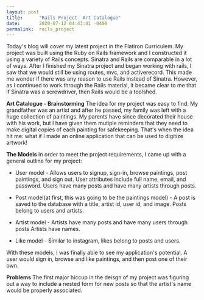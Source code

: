 ```yaml
---
layout: post
title:      "Rails Project- Art Catalogue"
date:       2020-07-12 04:43:41 -0400
permalink:  rails_project
---
```



Today's blog will cover my latest  project in the Flatiron Curriculem. My project was built using the Ruby on Rails framework and I constructed it using a variety of Rails concepts. Sinatra and Rails are comparable in a lot of ways. After I finished my Sinatra project and began working with rails, I saw that we would still be using routes, mvc, and activerecord. This made me wonder if there was any reason to use Rails instead of Sinatra. However, as I continued to work through the Rails material, it became clear to me that if Sinatra was a screwdriver, then Rails would be a toolshed.

**Art Catalogue - Brainstorming**
The idea for my project was easy to find. My grandfather was an artist and after he passed, my family was left with a huge collection of paintings. My parents have since decorated their house with his work, but I have given them mutiple reminders that they need to make digital copies of each painting for safekeeping. That's when the idea hit me: what if I made an online application that can be used to digitize artwork! 

**The Models**
In order to meet the project requirements, I came up with a general outline for my project:

* User model - 
          Allows users to signup, sign-in, browse paintings, post paintings, and sign out. 
					User attributes include full name, email, and password.
					Users have many posts and have many artists through posts.
					
* Post model(at first, this was going to be the paintings model) - 
         A post is saved to the database with a title, artist id, user id, and image.
				 Posts belong to users and artists.
				 
* Artist model - 
        Artists have many posts and have many users through posts
				Artists have names.
				
* Like model - 
        Similar to instagram, likes belong to posts and users.
				
With these models, I was finally able to see my application's potential. A user would sign in, browse and like paintings, and then post one of their own. 

**Problems**
The first major hiccup in the deisgn of my project was figuring out a way to include a nested form for new posts so that the artist's name would be properly associated. 



